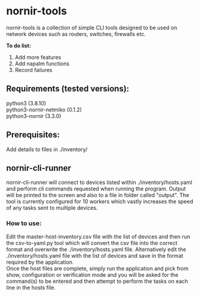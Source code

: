 # nornir-tools
nornir-tools is a collection of simple CLI tools designed to be used on network devices such as routers, switches, firewalls etc.  

**To do list:**  
1. Add more features
2. Add napalm functions
3. Record failures

## Requirements (tested versions):
python3 (3.8.10)  
python3-nornir-netmiko (0.1.2)  
python3-nornir (3.3.0)  

## Prerequisites:
Add details to files in ./inventory/  

## nornir-cli-runner
nornir-cli-runner will connect to devices listed within ./inventory/hosts.yaml and perform cli commands requested when running the program. Output will be printed to the screen and also to a file in folder called "output". The tool is currently configured for 10 workers which vastly increases the speed of any tasks sent to multiple devices.  
### How to use:
Edit the master-host-inventory.csv file with the list of devices and then run the csv-to-yaml.py tool which will convert the csv file into the correct format and overwrite the ./inventory/hosts.yaml file. Alternatively edit the ./inventory/hosts.yaml file with the list of devices and save in the format required by the application.  
Once the host files are complete, simply run the application and pick from show, configuration or verification mode and you will be asked for the command(s) to be entered and then attempt to perform the tasks on each line in the hosts file.  
